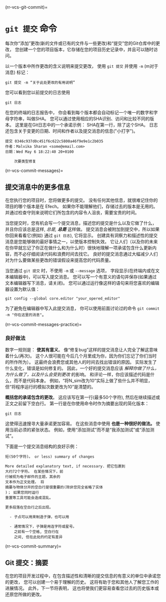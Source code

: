 (rr-vcs-git-commit)=
# `git 提交` 命令

每次你“添加”更改(新的文件或已有的文件与一些更改)和“提交”您的Git仓库中的更改， 您创建一个您的项目版本，它存储在您的项目历史记录中，并且可以随时访问。

以一个版本中所作更改的含义说明来提交更改， 使用 `git 提交` 并使用 `-m` (m对于消息) 标记：

```
git 提交 -m “关于此处更改的有用说明”
```

您可以看到您以前提交的日志使用

```
git 日志
```

在您的终端的日志报告中， 你会看到每个版本都会自动标记一个唯一的数字和字母字符串，叫做SHA。 您可以通过使用相应的SHA识别、访问和比较不同的版本。 这里是在Git日志中的一个承诺示例： SHA在第一行，除了这个SHA。 日志还包含关于变更的日期、时间和作者以及提交消息的信息("小打字")。

```
提交 0346c937d0c451f6c622c5800a46f9e9e1c2b035
作者：Malvika Sharan <some@email.com>
日期：Wed May 6 18:22:40 20+0100

    次要类型修复

```

(rr-vcs-commit-messages)=
## 提交消息中的更多信息

在您执行您的项目时，您将做更多的提交。 没有任何其他信息，就很难记住你的项目的哪个版本是在 Efech。 如果你不能理解他们，存储过去的版本是无用的。 并通过检查守则来说明它们所包含的内容令人沮丧，需要宝贵的时间。

当您提交时，您有机会写一个提交消息，描述您的提交是什么以及它做了什么， 并且你应该总是这样, *总是,* **_总是_** 这样做。 提交消息会被附加到提交中，所以如果你回来看看它(例如) 通过 `git 日志`), 它将显示。 创建具有洞察力和描述性的提交消息是您能够做的最好事情之一，以使版本控制失效。 它让人们（以及你的未来在你早就忘记了你正在做什么和为什么时）很快地理解一项承诺包含什么更新内容，而不必仔细阅读代码和浪费时间去找它。 良好的提交消息通过大幅减少人们对为什么要做某些更改的错误假设来提高您的代码质量。

当您通过 `git 提交` 时，不使用 `-m` 或 `--message` 选项， 字段显示(在终端内或在文本编辑器中)，可以写入提交消息。 您可以写一个有意义的语句并保存(如果通过文本编辑器写下消息，请关闭)。 您可以通过运行像这样的语句来将您喜欢的编辑器设置为默认值：

```
git config --global core.editor "your_opered_editor"
```

为了避免在编辑器中写入此提交消息， 你可以使用前面讨论过的命令 `git commit -m "你在这里的消息"`。

(rr-vcs-commit-messages-practice)=
### 良好做法

数字一规则是： **使其有意义**。 像“修复bug”这样的提交消息让人完全了解这意味着什么(再次)。 这个人很可能在今后几个月里成为你，因为你们忘记了你们当时的所作所为）。 这最终会浪费您或其他人的时间去找出错误的原因。 实际发生了什么变化，错误是如何修复的。 因此，一个好的提交消息应该 *解释你做了什么，为什么做了，以及什么会受到更改* 的影响。 和评论一样，你应该描述代码是什么，而不是代码本身。 例如，“将N_sim改为10”实际上做了些什么并不明显， 但“将程序运行的模拟次数更改为10”是清楚的。

**概括您的承诺包含的更改**。 这应该写在第一行(最多50个字符), 然后在继续描述或正文之前留下空白行。 第一行是在你使用命令时作为摘要出现的简化版本：

```
git 日志
```

这使得迅速搜寻大量承诺更加容易。 在这些消息中使用 **也是一种很好的做法。** 使用当前必须的紧张状态。 例如，使用“添加测试”而不是“我添加测试”或“添加测试”。

下面是一个提交消息结构的良好示例：

```
短(50个字符)。 or less) summary of changes

More detailed explanatory text, if necessary. 把它包裹到
大约72个字符。 在某些情况下，前
行被视为电子邮件的主题，其余的
文本作为正文处理。 将
摘要与物体分开的空白行是很重要的(除非您完全省略了实体
)； 如果您同时运行
重置等工具可能会造成混乱。

更多段落在空白行之后出现。

  - 子点可以用来制造子弹，也可以用

  - 通常情况下，子弹是用连字符或星号。
    之前有一个空格, 空白行在
    之间, 但在此处的约定有差异
```
(rr-vcs-commit-summary)=
## Git 提交：摘要

在您的项目开发过程中，在包含描述性和清晰的提交信息的有意义的单位中承诺您的更改， 您可以创建一个易于理解的历史。 这将有助于您和其他人了解您工作的进展情况。 此外，下一节将表明， 这也将使我们更容易查看您过去的历史版本或还原您所做的更改。
